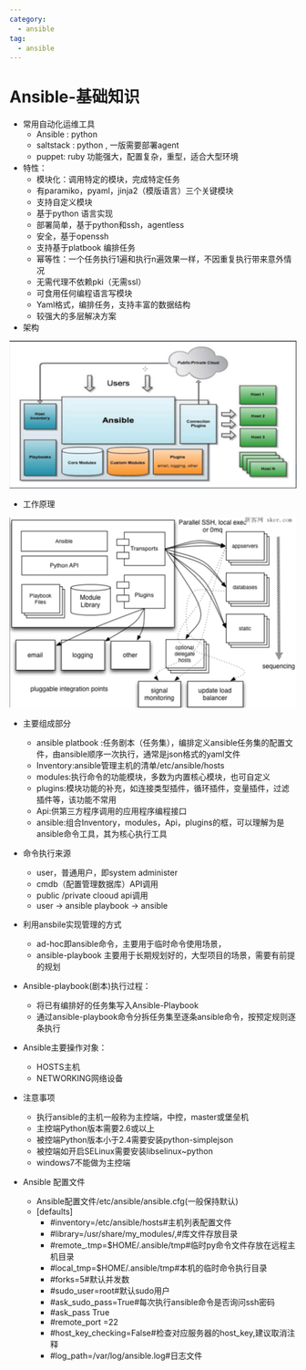 ```yaml
---
category:
  - ansible
tag:
  - ansible
---
```

# Ansible-基础知识

- 常用自动化运维工具
  - Ansible : python 
  - saltstack : python , 一版需要部署agent
  - puppet: ruby 功能强大，配置复杂，重型，适合大型环境
- 特性：
  - 模块化：调用特定的模块，完成特定任务
  - 有paramiko，pyaml，jinja2（模版语言）三个关键模块
  - 支持自定义模块
  - 基于python 语言实现
  - 部署简单，基于python和ssh，agentless
  - 安全，基于openssh
  - 支持基于platbook 编排任务
  - 幂等性：一个任务执行1遍和执行n遍效果一样，不因重复执行带来意外情况
  - 无需代理不依赖pki（无需ssl）
  - 可食用任何编程语言写模块
  - Yaml格式，编排任务，支持丰富的数据结构
  - 较强大的多层解决方案
- 架构

![image-20231223131635501](./images/image-20231223131635501.png)

- 工作原理

![image-20231223131620180](./images/image-20231223131620180.png)

- 主要组成部分
  - ansible platbook :任务剧本（任务集），编排定义ansible任务集的配置文件，由ansible顺序一次执行，通常是json格式的yaml文件
  - Inventory:ansible管理主机的清单/etc/ansible/hosts
  - modules:执行命令的功能模块，多数为内置核心模块，也可自定义
  - plugins:模块功能的补充，如连接类型插件，循环插件，变量插件，过滤插件等，该功能不常用
  - Api:供第三方程序调用的应用程序编程接口
  - ansible:组合Inventory，modules，Api，plugins的框，可以理解为是ansible命令工具，其为核心执行工具
- 命令执行来源
  - user，普通用户，即system administer
  - cmdb（配置管理数据库）API调用
  - public /private clooud api调用
  - user -> ansible playbook -> ansible
- 利用ansbile实现管理的方式
  - ad-hoc即ansible命令，主要用于临时命令使用场景，
  - ansible-playbook 主要用于长期规划好的，大型项目的场景，需要有前提的规划
- Ansible-playbook(剧本)执行过程：
  - 将已有编排好的任务集写入Ansible-Playbook
  - 通过ansible-playbook命令分拆任务集至逐条ansible命令，按预定规则逐条执行
- Ansible主要操作对象：
  - HOSTS主机
  - NETWORKING网络设备
- 注意事项
  - 执行ansible的主机一般称为主控端，中控，master或堡垒机
  - 主控端Python版本需要2.6或以上
  - 被控端Python版本小于2.4需要安装python-simplejson
  - 被控端如开启SELinux需要安装libselinux~python
  - windows7不能做为主控端

- Ansible 配置文件

  - Ansible配置文件/etc/ansible/ansible.cfg(一般保持默认)
  - [defaults]
    - #inventory=/etc/ansible/hosts#主机列表配置文件
    - #library=/usr/share/my_modules/,#库文件存放目录
    - #remote_.tmp=$HOME/.ansible/tmp#临时py命令文件存放在远程主机目录
    - #local_tmp=$HOME/.ansible/tmp#本机的临时命令执行目录
    - #forks=5#默认并发数
    - #sudo_user=root#默认sudo用户
    - #ask_sudo_pass=True#每次执行ansible命令是否询问ssh密码
    - #ask_pass True
    - #remote_port =22
    - #host_key_checking=False#检查对应服务器的host_key,建议取消注释
    - #log_path=/var/log/ansible.log#日志文件

  
